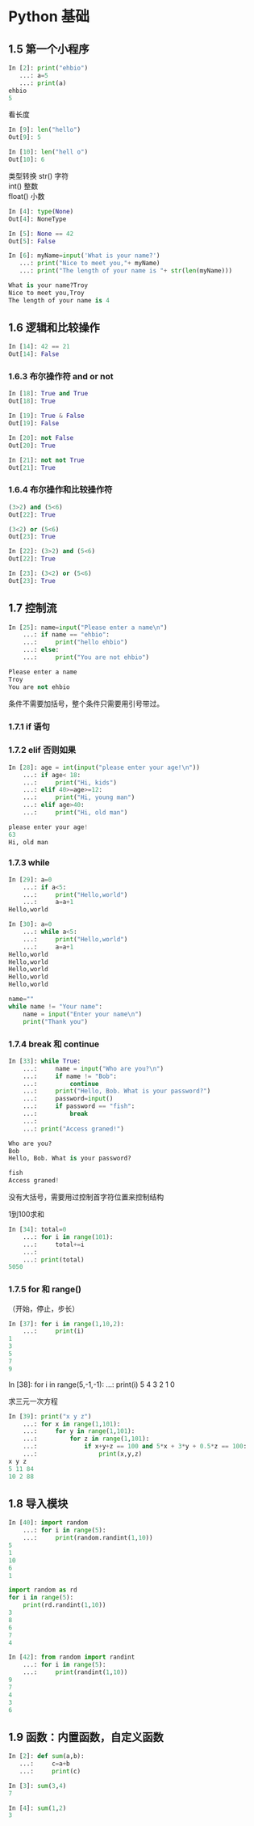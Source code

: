# Python 基础
## 1.5 第一个小程序
```py
In [2]: print("ehbio")
   ...: a=5
   ...: print(a)
ehbio
5
```

看长度  
```py
In [9]: len("hello")
Out[9]: 5

In [10]: len("hell o")
Out[10]: 6
```
类型转换
str() 字符  
int() 整数  
float() 小数  





```py
In [4]: type(None)
Out[4]: NoneType

In [5]: None == 42
Out[5]: False
```

```py
In [6]: myName=input('What is your name?')
   ...: print("Nice to meet you,"+ myName)
   ...: print("The length of your name is "+ str(len(myName)))

What is your name?Troy
Nice to meet you,Troy
The length of your name is 4
```

## 1.6 逻辑和比较操作

```py
In [14]: 42 == 21
Out[14]: False
```

### 1.6.3 布尔操作符 and or not
```py
In [18]: True and True
Out[18]: True

In [19]: True & False
Out[19]: False

In [20]: not False
Out[20]: True

In [21]: not not True
Out[21]: True
```

### 1.6.4 布尔操作和比较操作符
```py
(3>2) and (5<6)
Out[22]: True

(3<2) or (5<6)
Out[23]: True
```

```py
In [22]: (3>2) and (5<6)
Out[22]: True

In [23]: (3<2) or (5<6)
Out[23]: True
```


## 1.7 控制流

```py
In [25]: name=input("Please enter a name\n")
    ...: if name == "ehbio":
    ...:     print("hello ehbio")
    ...: else:
    ...:     print("You are not ehbio")

Please enter a name
Troy
You are not ehbio
```
条件不需要加括号，整个条件只需要用引号带过。  

### 1.7.1 if 语句
### 1.7.2 elif 否则如果
```py
In [28]: age = int(input("please enter your age!\n"))
    ...: if age< 18:
    ...:     print("Hi, kids")
    ...: elif 40>=age>=12:
    ...:     print("Hi, young man")
    ...: elif age>40:
    ...:     print("Hi, old man")

please enter your age!
63
Hi, old man
```

### 1.7.3 while
```py
In [29]: a=0
    ...: if a<5:
    ...:     print("Hello,world")
    ...:     a=a+1
Hello,world

In [30]: a=0
    ...: while a<5:
    ...:     print("Hello,world")
    ...:     a=a+1
Hello,world
Hello,world
Hello,world
Hello,world
Hello,world
```

```py
name=""
while name != "Your name":
    name = input("Enter your name\n")
    print("Thank you")
```


### 1.7.4 break 和 continue
```py
In [33]: while True:
    ...:     name = input("Who are you?\n")
    ...:     if name != "Bob":
    ...:         continue
    ...:     print("Hello, Bob. What is your password?")
    ...:     password=input()
    ...:     if password == "fish":
    ...:         break
    ...: 
    ...: print("Access graned!")

Who are you?
Bob
Hello, Bob. What is your password?

fish
Access graned!
```
没有大括号，需要用过控制首字符位置来控制结构  


1到100求和
```py
In [34]: total=0
    ...: for i in range(101):
    ...:     total+=i
    ...: 
    ...: print(total)
5050
```


### 1.7.5 for 和 range()
（开始，停止，步长）
```py
In [37]: for i in range(1,10,2):
    ...:     print(i)
1
3
5
7
9
```

In [38]: for i in range(5,-1,-1):
    ...:     print(i)
5
4
3
2
1
0

求三元一次方程
```py
In [39]: print("x y z")
    ...: for x in range(1,101):
    ...:     for y in range(1,101):
    ...:         for z in range(1,101):
    ...:             if x+y+z == 100 and 5*x + 3*y + 0.5*z == 100:
    ...:                 print(x,y,z)
x y z
5 11 84
10 2 88
```

## 1.8 导入模块
```py
In [40]: import random
    ...: for i in range(5):
    ...:     print(random.randint(1,10))
5
1
10
6
1
```
```py
import random as rd
for i in range(5):
    print(rd.randint(1,10))
3
8
6
7
4
```

```py
In [42]: from random import randint
    ...: for i in range(5):
    ...:     print(randint(1,10))
9
7
4
3
6
```

## 1.9 函数：内置函数，自定义函数  

```py
In [2]: def sum(a,b):
   ...:     c=a+b
   ...:     print(c)

In [3]: sum(3,4)
7

In [4]: sum(1,2)
3
```



